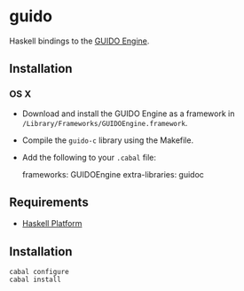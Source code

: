 
# guido

Haskell bindings to the [GUIDO Engine][guido-engine].

## Installation

### OS X

* Download and install the GUIDO Engine as a framework in `/Library/Frameworks/GUIDOEngine.framework`.
* Compile the `guido-c` library using the Makefile.
* Add the following to your `.cabal` file:

    frameworks:
        GUIDOEngine
    extra-libraries:
        guidoc
    

## Requirements

* [Haskell Platform](http://www.haskell.org/platform)

## Installation

    cabal configure
    cabal install

[guido-engine]: http://guidolib.sourceforge.net/